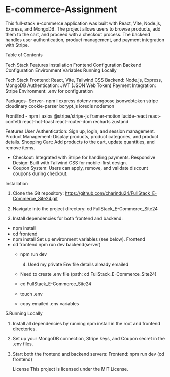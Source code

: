 # E-commerce-Assignment


This full-stack e-commerce application was built with React, Vite, Node.js, Express, and MongoDB. The project allows users to browse products, add them to the cart, 
and proceed with a checkout process. The backend handles user authentication, product management, and payment integration with Stripe.

Table of Contents


Tech Stack
Features
Installation
Frontend Configuration
Backend Configuration
Environment Variables
Running Locally

Tech Stack
Frontend: React, Vite, Tailwind CSS
Backend: Node.js, Express, MongoDB
Authentication: JWT (JSON Web Token)
Payment Integration: Stripe
Environment: .env for configuration



Packages-
Server- 
npm i express dotenv mongoose jsonwebtoken stripe cloudinary cookie-parser bcrypt.js ioredis nodemon

FrontEnd - 
 npm i axios @stripe/stripe-js framer-motion lucide-react react-confetti react-hot-toast react-router-dom recharts zustand

Features
User Authentication: Sign up, login, and session management.
Product Management: Display products, product categories, and product details.
Shopping Cart: Add products to the cart, update quantities, and remove items.
* Checkout: Integrated with Stripe for handling payments.
Responsive Design: Built with Tailwind CSS for mobile-first design.
* Coupon System: Users can apply, remove, and validate discount coupons during checkout.

Installation
1. Clone the Git repository:
   https://github.com/charindu24/FullStack_E-Commerce_Site24.git

2. Navigate into the project directory: cd FullStack_E-Commerce_Site24
3.  Install dependencies for both frontend and backend:

   * npm install
   * cd frontend
   * npm install
Set up environment variables (see below).
Frontend
* cd frontend
    npm run dev
  backend(server)
  * npm run dev

    4. Used my private Env file details already emailed
   
  * Need to create .env file  (path: cd FullStack_E-Commerce_Site24)
  * cd FullStack_E-Commerce_Site24
  * touch .env
  * copy emailed .env variables

       


5.Running Locally

1. Install all dependencies by running npm install in the root and frontend directories.
2. Set up your MongoDB connection, Stripe keys, and Coupon secret in the .env files.
3. Start both the frontend and backend servers:
   Frontend: npm run dev (cd frontend)

   License
   This project is licensed under the MIT License.
